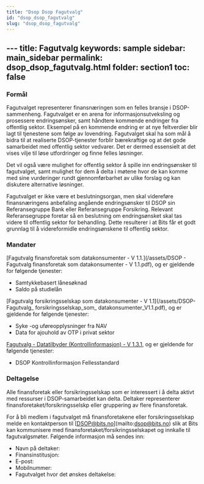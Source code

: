 ```yaml
---
title: "Dsop Dsop Fagutvalg"
id: "dsop_dsop_fagutvalg"
slug: "dsop_dsop_fagutvalg"
---
```


﻿---
title: Fagutvalg
keywords: sample
sidebar: main_sidebar
permalink: dsop_dsop_fagutvalg.html
folder: section1
toc: false
---

### Formål
Fagutvalget representerer finansnæringen som en felles bransje i DSOP-sammenheng. Fagutvalget er en arena for informasjonsutveksling og prosessere endringsønsker, samt håndtere kommende endringer fra offentlig sektor. Eksempel på en kommende endring er at nye feltverdier blir lagt til tjenestene som følge av lovendring. Fagutvalget skal ha som mål å bidra til at realiserte DSOP-tjenester forblir bærekraftige og at det gode samarbeidet med offentlig sektor vedvarer. Det er dermed essensielt at det vises vilje til løse utfordringer og finne felles løsninger.

Det vil også være mulighet for offentlig sektor å spille inn endringsønsker til fagutvalget, samt mulighet for dem å delta i møtene hvor de kan komme med sine vurderinger rundt gjennomførbarhet av ulike forslag og kan diskutere alternative løsninger.  


Fagutvalget er ikke være et beslutningsorgan, men skal videreføre finansnæringens anbefaling angående endringsønsker til DSOP sin Referansegruppe Bank eller Referansegruppe Forsikring. Relevant Referansegruppe foretar så en beslutning om endringsønsket skal tas videre til offentlig sektor for behandling. Dette resulterer i at Bits får et godt grunnlag til å videreformidle endringsønskene til offentlig sektor.

### Mandater

[Fagutvalg finansforetak som datakonsumenter - V 1.1.](/assets/DSOP - Fagutvalg finansforetak som datakonsumenter - V 1.1.pdf), og er gjeldende for følgende tjenester:
* Samtykkebasert lånesøknad
* Saldo på studielån

[Fagutvalg forsikringsselskap som datakonsumenter - V 1.1](/assets/DSOP-Fagutvalg_ forsikringsselskap_som_ datakonsumenter_V1.1.pdf), og er gjeldende for følgende tjenester: 
* Syke -og uføreopplysninger fra NAV
* Data for ajouhold av OTP i privat sektor

[Fagutvalg - Datatilbyder (Kontrollinformasjon) - V 1.3.1](/assets/DSOP%20Kontrollinformasjon%20-%20Mandat%20fagutvalg%20V.1.3.1.pdf), og er gjeldende for følgende tjenester:
* DSOP Kontrollinformasjon Fellesstandard

### Deltagelse
Alle finansforetak eller forsikringsselskap som er interessert i å delta aktivt med ressurser i DSOP-samarbeidet kan delta. Deltaker representerer finansforetaket/forsikringsselskp eller gruppering av flere finansforetak.

For å bli medlem i fagutvalget må finansforetakene eller forsikringsselskap melde en kontaktperson til [[DSOP@bits.no](mailto:DSOP@bits.no)](mailto:dsop@bits.no) slik at Bits kan kommunisere med finansforetaket/forsikringsselskapet og innkalle til fagutvalgsmøter. Følgende informasjon må sendes inn:

- Navn på deltaker:
- Finansinstitusjon:
- E-post:
- Mobilnummer:
- Fagutvalget hvor det ønskes deltakelse:
